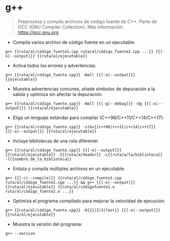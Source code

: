 # g++

> Preprocesa y compila archivos de código fuente de C++.
> Parte de GCC (GNU Compiler Collection).
> Más información: <https://gcc.gnu.org>.

- Compila varios archivo de código fuente en un ejecutable:

`g++ {{ruta/al/código_fuente1.cpp ruta/al/código_fuente2.cpp ...}} {{[-o|--output]}} {{ruta/al/ejecutable}}`

- Activa todos los errores y advertencias:

`g++ {{ruta/al/código_fuente.cpp}} -Wall {{[-o|--output]}} {{ejecutable}}`

- Muestra advertencias comunes, añade símbolos de depuración a la salida y optimiza sin afectar la depuración:

`g++ {{ruta/al/código_fuente.cpp}} -Wall {{[-g|--debug]}} -Og {{[-o|--output]}} {{ruta/al/ejecutable}}`

- Eliga un lenguaje estándar para compilar (C++98/C++11/C++14/C++17):

`g++ {{ruta/al/código_fuente.cpp}} -std={{c++98|c++11|c++14|c++17}} {{[-o|--output]}} {{ruta/al/ejecutable}}`

- Incluye bibliotecas de una ruta diferente:

`g++ {{ruta/al/código_fuente.cpp}} {{[-o|--output]}} {{ruta/al/ejecutable}} -I{{ruta/a/header}} -L{{ruta/a/la/biblioteca}} -l{{nombre_de_la_biblioteca}}`

- Enlaza y compila múltiples archivos en un ejecutable:

`g++ {{[-c|--compile]}} {{ruta/al/código_fuente1.cpp ruta/al/código_fuente2.cpp ...}} && g++ {{[-o|--output]}} {{ruta/al/ejecutable}} {{ruta/al/códigofuente1.o ruta/al/código_fuente2.o ...}}`

- Optimiza el programa compilado para mejorar la velocidad de ejecución:

`g++ {{ruta/al/código_fuente.cpp}} -O{{1|2|3|fast}} {{[-o|--output]}} {{ruta/al/ejecutable}}`

- Muestra la versión del programa:

`g++ --version`
